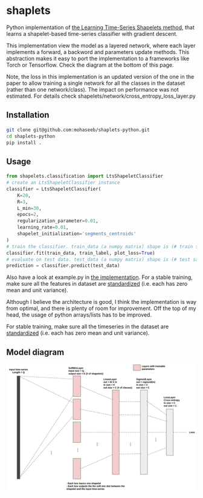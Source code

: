 # shaplets
Python implementation of [the Learning Time-Series Shapelets method](http://www.ismll.uni-hildesheim.de/pub/pdfs/grabocka2014e-kdd.pdf), that learns a shapelet-based time-series classifier with gradient descent. 

This implementation view the model as a layered network, where each layer implements a forward, a backword and parameters update methods. This abstraction makes it easy to port the implementation to a frameworks like Torch or Tensorflow. Check the diagram at the bottom of this page.

Note, the loss in this implementation is an updated version of the one in the paper to allow training a single network for all the classes in the dataset (rather than one network/class). The impact on performance was not estimated. For details check shapelets/network/cross_entropy_loss_layer.py

## Installation ##
```bash
git clone git@github.com:mohaseeb/shaplets-python.git
cd shaplets-python
pip install .
```
## Usage ##
```python
from shapelets.classification import LtsShapeletClassifier
# create an LtsShapeletClassifier instance
classifier = LtsShapeletClassifier(
    K=20, 
    R=3, 
    L_min=30, 
    epocs=2, 
    regularization_parameter=0.01,
    learning_rate=0.01, 
    shapelet_initialization='segments_centroids'
)
# train the classifier. train_data (a numpy matrix) shape is (# train samples X time-series length), train_label (a numpy matrix) is (# train samples X 1).
classifier.fit(train_data, train_label, plot_loss=True)
# evaluate on test data. test_data (a numpy matrix) shape is (# test samples X time-series length)
prediction = classifier.predict(test_data)
```
Also have a look at example.py in [the implementation](https://github.com/mohaseeb/shaplets-python). For a stable training, make sure all the features in dataset are [standardized](https://en.wikipedia.org/wiki/Feature_scaling#Standardization) (i.e. each has zero mean and unit variance).

Although I believe the architecture is good, I think the implementation is way from optimal, and there is plenty of room for improvement. Off the top of my head, the usage of python arrays/lists has to be improved.

For stable training, make sure all the timeseries in the dataset are [standardized](https://en.wikipedia.org/wiki/Feature_scaling#Standardization) (i.e. each has zero mean and unit variance). 

## Model diagram
![Network diagram](lts-diag.png)
